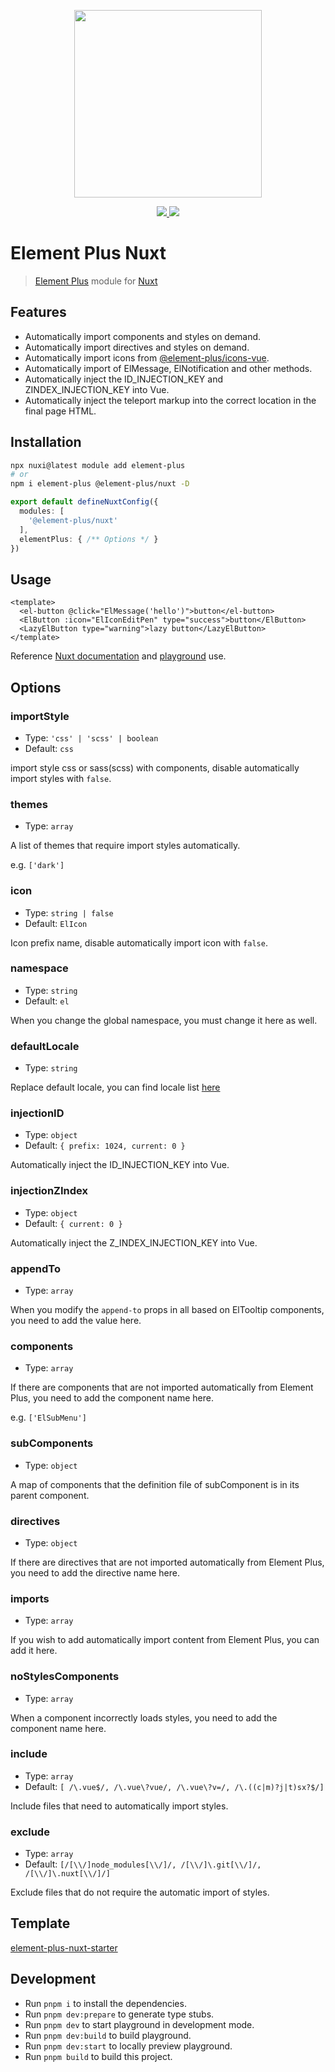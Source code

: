 <p align="center">
  <img width="300px" src="https://user-images.githubusercontent.com/10731096/95823103-9ce15780-0d5f-11eb-8010-1bd1b5910d4f.png">
</p>
<p align="center">
  <a href="https://www.npmjs.com/package/@element-plus/nuxt">
    <img src="https://img.shields.io/npm/v/@element-plus/nuxt.svg">
  </a>
  <a href="https://npmcharts.com/compare/@element-plus/nuxt?minimal=true">
    <img src="https://img.shields.io/npm/dm/@element-plus/nuxt.svg">
  </a>
</p>

# Element Plus Nuxt

> [Element Plus](https://element-plus.org) module for [Nuxt](https://nuxt.com)

## Features

- Automatically import components and styles on demand.
- Automatically import directives and styles on demand.
- Automatically import icons from [@element-plus/icons-vue](https://github.com/element-plus/element-plus-icons).
- Automatically import of ElMessage, ElNotification and other methods.
- Automatically inject the ID_INJECTION_KEY and ZINDEX_INJECTION_KEY into Vue.
- Automatically inject the teleport markup into the correct location in the final page HTML.

## Installation

```bash
npx nuxi@latest module add element-plus
# or
npm i element-plus @element-plus/nuxt -D
```

```ts
export default defineNuxtConfig({
  modules: [
    '@element-plus/nuxt'
  ],
  elementPlus: { /** Options */ }
})
```

## Usage

```vue
<template>
  <el-button @click="ElMessage('hello')">button</el-button>
  <ElButton :icon="ElIconEditPen" type="success">button</ElButton>
  <LazyElButton type="warning">lazy button</LazyElButton>
</template>
```

Reference [Nuxt documentation](https://nuxt.com/docs/guide/directory-structure/components) and [playground](./playground/app.vue) use.

## Options

### importStyle

- Type: `'css' | 'scss' | boolean`
- Default: `css`

import style css or sass(scss) with components, disable automatically import styles with `false`.

### themes

- Type: `array`

A list of themes that require import styles automatically.

e.g. `['dark']`

### icon

- Type: `string | false`
- Default: `ElIcon`

Icon prefix name, disable automatically import icon with `false`.

### namespace

- Type: `string`
- Default: `el`

When you change the global namespace, you must change it here as well.

### defaultLocale

- Type: `string`

Replace default locale, you can find locale list [here](https://github.com/element-plus/element-plus/tree/dev/packages/locale/lang)

### injectionID

- Type: `object`
- Default: `{ prefix: 1024, current: 0 }`

Automatically inject the ID_INJECTION_KEY into Vue.

### injectionZIndex

- Type: `object`
- Default: `{ current: 0 }`

Automatically inject the Z_INDEX_INJECTION_KEY into Vue.

### appendTo

- Type: `array`

When you modify the `append-to` props in all based on ElTooltip components, you need to add the value here.

### components

- Type: `array`

If there are components that are not imported automatically from Element Plus, you need to add the component name here.

e.g. `['ElSubMenu']`

### subComponents

- Type: `object`

A map of components that the definition file of subComponent is in its parent component.

### directives

- Type: `object`

If there are directives that are not imported automatically from Element Plus, you need to add the directive name here.

### imports

- Type: `array`

If you wish to add automatically import content from Element Plus, you can add it here.

### noStylesComponents

- Type: `array`

When a component incorrectly loads styles, you need to add the component name here.

### include

- Type: `array`
- Default: `[ /\.vue$/, /\.vue\?vue/, /\.vue\?v=/, /\.((c|m)?j|t)sx?$/]`

Include files that need to automatically import styles.

### exclude

- Type: `array`
- Default: `[/[\\/]node_modules[\\/]/, /[\\/]\.git[\\/]/, /[\\/]\.nuxt[\\/]/]`

Exclude files that do not require the automatic import of styles.

## Template

[element-plus-nuxt-starter](https://github.com/element-plus/element-plus-nuxt-starter)

## Development

- Run `pnpm i` to install the dependencies.
- Run `pnpm dev:prepare` to generate type stubs.
- Run `pnpm dev` to start playground in development mode.
- Run `pnpm dev:build` to build playground.
- Run `pnpm dev:start` to locally preview playground.
- Run `pnpm build` to build this project.

